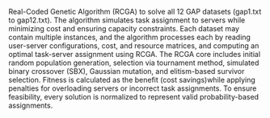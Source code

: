 Real-Coded Genetic Algorithm (RCGA) to solve all 12 GAP datasets (gap1.txt to gap12.txt).
The algorithm simulates task assignment to servers while minimizing cost and ensuring capacity constraints.
Each dataset may contain multiple instances, and the algorithm processes each by reading user-server configurations, cost,
and resource matrices, and computing an optimal task-server assignment using RCGA.
The RCGA core includes initial random population generation, selection via tournament method, simulated binary crossover (SBX), Gaussian mutation, and elitism-based survivor selection. 
Fitness is calculated as the benefit (cost savings)while applying penalties for overloading servers or incorrect task assignments. 
To ensure feasibility, every solution is normalized to represent valid probability-based assignments.
